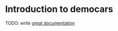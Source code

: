 # Introduction to democars

TODO: write [great documentation](http://jacobian.org/writing/what-to-write/)
